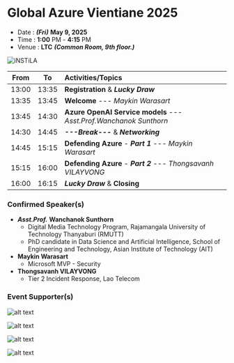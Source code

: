 # Global Azure Vientiane 2025
+ Date : ***(Fri)*** **May 9, 2025**
+ Time : **1:00** PM - **4:15** PM
+ Venue : **LTC** ***(Common Room, 9th floor.)***

![iNSTiLA](https://sysadminday.github.io/2024/VTE/Supporters/insti.png "iNSTiLA")

| From  |  To   |  Activities/Topics                                                       |
|:-----:|:-----:|:-------------------------------------------------------------------------|
| 13:00 | 13:35 | **Registration** & ***Lucky Draw***                                      |
| 13:35 | 13:45 | **Welcome**  --- *Maykin Warasart*                                       |
| 13:45 | 14:30 | **Azure OpenAI Service models** --- *Asst.Prof.Wanchanok Sunthorn*       |
| 14:30 | 14:45 | ***---Break---*** & ***Networking***                                     |
| 14:45 | 15:15 | **Defending Azure** - ***Part 1*** --- *Maykin Warasart*                 |
| 15:15 | 16:00 | **Defending Azure** - ***Part 2*** --- *Thongsavanh VILAYVONG*           |
| 16:00 | 16:15 | ***Lucky Draw*** & **Closing**                                           |


### Confirmed Speaker(s)
+ ***Asst.Prof.*** **Wanchanok Sunthorn**
	+ Digital Media Technology Program, Rajamangala University of Technology Thanyaburi (RMUTT)
	+ PhD candidate in Data Science and Artificial Intelligence, School of Engineering and Technology, Asian Institute of Technology (AIT)
+ **Maykin Warasart**
	+ Microsoft MVP - Security
+ **Thongsavanh VILAYVONG**
	+ Tier 2 Incident Response, Lao Telecom


### Event Supporter(s)

![alt text](https://sysadminday.github.io/2023/VTE/Supporters/mks.png "Title")

![alt text](https://sysadminday.github.io/2023/VTE/Supporters/ubsl.webp "Title")

![alt text](https://sysadminday.github.io/2024/VTE/Supporters/verisette-logo.png "Title")

![alt text](https://sysadminday.github.io/2023/VTE/Supporters/VolunteX.png "Title")



